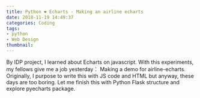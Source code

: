 ```yaml
---
title: Python ❤ Echarts - Making an airline echarts
date: 2018-11-19 14:49:37
categories: Coding
tags:
- python
- Web Design
thumbnail: 
---
```


By IDP project, I learned about Echarts on javascript. With this experiments, my fellows give me a job yesterday： Making a demo for airline-echarts. Originally, I purpose to write this with JS code and HTML but anyway, these days are too boring. Let me finish this with Python Flask structure and explore pyecharts package.

